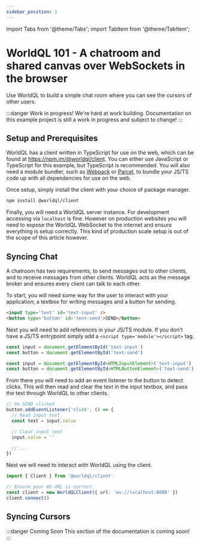 ```yaml
---
sidebar_position: 1
---
```

import Tabs from '@theme/Tabs';
import TabItem from '@theme/TabItem';

# WorldQL 101 - A chatroom and shared canvas over WebSockets in the browser

Use WorldQL to build a simple chat room where you can see the cursors of other users.

:::danger Work in progress!
We're hard at work building. Documentation on this example project is still a work in progress and subject to change!
:::

## Setup and Prerequisites
WorldQL has a client written in TypeScript for use on the web, which can be found at https://npm.im/@worldql/client.
You can either use JavaScript or TypeScript for this example, but TypeScript is recommended. You will also need a
module bundler, such as [Webpack](https://webpack.js.org/) or [Parcel](https://parceljs.org/), to bundle your JS/TS
code up with all dependencies for use on the web.

Once setup, simply install the client with your choice of package manager.
```bash npm2yarn
npm install @worldql/client
```

Finally, you will need a WorldQL server instance. For development accessing via `localhost` is fine. However on production websites
you will need to expose the WorldQL WebSocket to the internet and ensure everything is setup correctly. This kind of production
scale setup is out of the scope of this article however.

## Syncing Chat
A chatroom has two requirements, to send messages out to other clients, and to receive messages from other clients. WorldQL acts as
the message broker and ensures every client can talk to each other.

To start, you will need some way for the user to interact with your application; a textbox for writing messages and a button for sending.
```html
<input type='text' id='text-input' />
<button type='button' id='text-send'>SEND</button>
```

Next you will need to add references in your JS/TS module. If you don't have a JS/TS entrypoint simply add a
`<script type='module'></script>` tag.

<Tabs>
<TabItem value="js" label="JavaScript">

```js
const input = document.getElementById('text-input')
const button = document.getElementById('text-send')
```

</TabItem>
<TabItem value="ts" label="TypeScript">

```ts
const input = document.getElementById<HTMLInputElement>('text-input')
const button = document.getElementById<HTMLButtonElement>('text-send')
```

</TabItem>
</Tabs>

From there you will need to add an event listener to the button to detect clicks. This will then read and clear the text in the input
textbox, and pass the text through WorldQL to other clients.
```ts
// On SEND clicked
button.addEventListener('click', () => {
  // Read input text
  const text = input.value

  // Clear input text
  input.value = ''

  // ...
})
```

Next we will need to interact with WorldQL using the client.
```ts
import { Client } from '@worldql/client'

// Ensure your WS URL is correct
const client = new WorldQLClient({ url: 'ws://localhost:8080' })
client.connect()
```

<!-- TODO -->
<!-- * send messages
  * use json
  * note about messagepack -->

## Syncing Cursors
:::danger Coming Soon
This section of the documentation is coming soon!
:::

<!-- ## Example Project -->
<!-- TODO: Link src and hosted version of React example project -->
